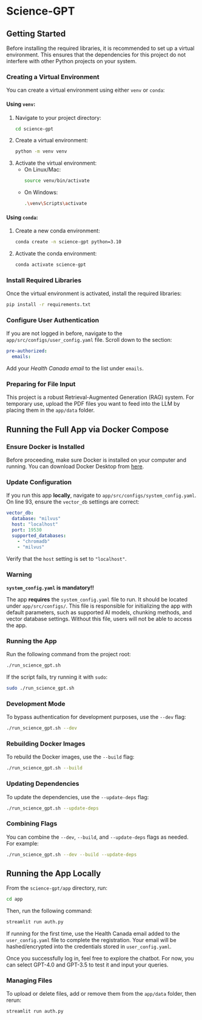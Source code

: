 # Science-GPT

## Getting Started

Before installing the required libraries, it is recommended to set up a virtual environment. This ensures that the dependencies for this project do not interfere with other Python projects on your system.

### Creating a Virtual Environment

You can create a virtual environment using either `venv` or `conda`:

#### Using `venv`:

1. Navigate to your project directory:
   ```bash
   cd science-gpt
   ```
2. Create a virtual environment:
   ```bash
   python -m venv venv
   ```
3. Activate the virtual environment:
   - On Linux/Mac:
     ```bash
     source venv/bin/activate
     ```
   - On Windows:
     ```bash
     .\venv\Scripts\activate
     ```

#### Using `conda`:

1. Create a new conda environment:
   ```bash
   conda create -n science-gpt python=3.10
   ```
2. Activate the conda environment:
   ```bash
   conda activate science-gpt
   ```

### Install Required Libraries

Once the virtual environment is activated, install the required libraries:

```bash
pip install -r requirements.txt
```

### Configure User Authentication

If you are not logged in before, navigate to the `app/src/configs/user_config.yaml` file. Scroll down to the section:

```yaml
pre-authorized:
  emails:
```

Add your _Health Canada_ _email_ to the list under `emails`.

### Preparing for File Input

This project is a robust Retrieval-Augmented Generation (RAG) system. For temporary use, upload the PDF files you want to feed into the LLM by placing them in the `app/data` folder.

## Running the Full App via Docker Compose

### Ensure Docker is Installed

Before proceeding, make sure Docker is installed on your computer and running. You can download Docker Desktop from [here](https://www.docker.com/products/docker-desktop/).

### Update Configuration

If you run this app **locally**, navigate to `app/src/configs/system_config.yaml`. On line 93, ensure the `vector_db` settings are correct:

```yaml
vector_db:
  database: "milvus"
  host: "localhost"
  port: 19530
  supported_databases:
    - "chromadb"
    - "milvus"
```

Verify that the `host` setting is set to `"localhost"`.

### Warning

**`system_config.yaml` is mandatory‼️**

The app **requires** the `system_config.yaml` file to run. It should be located under `app/src/configs/`. This file is responsible for initializing the app with default parameters, such as supported AI models, chunking methods, and vector database settings. Without this file, users will not be able to access the app.


### Running the App

Run the following command from the project root:

```bash
./run_science_gpt.sh
```

If the script fails, try running it with `sudo`:

```bash
sudo ./run_science_gpt.sh
```

### Development Mode

To bypass authentication for development purposes, use the `--dev` flag:

```bash
./run_science_gpt.sh --dev
```

### Rebuilding Docker Images

To rebuild the Docker images, use the `--build` flag:

```bash
./run_science_gpt.sh --build
```

### Updating Dependencies

To update the dependencies, use the `--update-deps` flag:

```bash
./run_science_gpt.sh --update-deps
```

### Combining Flags

You can combine the `--dev`, `--build`, and `--update-deps` flags as needed. For example:

```bash
./run_science_gpt.sh --dev --build --update-deps
```

## Running the App Locally

From the `science-gpt/app` directory, run:

```bash
cd app
```

Then, run the following command:

```bash
streamlit run auth.py
```

If running for the first time, use the Health Canada email added to the `user_config.yaml` file to complete the registration. Your email will be hashed/encrypted into the credentials stored in `user_config.yaml`.

Once you successfully log in, feel free to explore the chatbot. For now, you can select GPT-4.0 and GPT-3.5 to test it and input your queries. 

### Managing Files

To upload or delete files, add or remove them from the `app/data` folder, then rerun:

```bash
streamlit run auth.py
```

